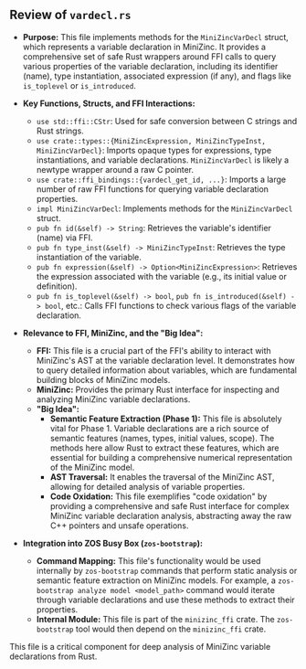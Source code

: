 ## Review of `vardecl.rs`

*   **Purpose:** This file implements methods for the `MiniZincVarDecl` struct, which represents a variable declaration in MiniZinc. It provides a comprehensive set of safe Rust wrappers around FFI calls to query various properties of the variable declaration, including its identifier (name), type instantiation, associated expression (if any), and flags like `is_toplevel` or `is_introduced`.
*   **Key Functions, Structs, and FFI Interactions:**
    *   `use std::ffi::CStr`: Used for safe conversion between C strings and Rust strings.
    *   `use crate::types::{MiniZincExpression, MiniZincTypeInst, MiniZincVarDecl}`: Imports opaque types for expressions, type instantiations, and variable declarations. `MiniZincVarDecl` is likely a newtype wrapper around a raw C pointer.
    *   `use crate::ffi_bindings::{vardecl_get_id, ...}`: Imports a large number of raw FFI functions for querying variable declaration properties.
    *   `impl MiniZincVarDecl`: Implements methods for the `MiniZincVarDecl` struct.
    *   `pub fn id(&self) -> String`: Retrieves the variable's identifier (name) via FFI.
    *   `pub fn type_inst(&self) -> MiniZincTypeInst`: Retrieves the type instantiation of the variable.
    *   `pub fn expression(&self) -> Option<MiniZincExpression>`: Retrieves the expression associated with the variable (e.g., its initial value or definition).
    *   `pub fn is_toplevel(&self) -> bool`, `pub fn is_introduced(&self) -> bool`, etc.: Calls FFI functions to check various flags of the variable declaration.
*   **Relevance to FFI, MiniZinc, and the "Big Idea":**
    *   **FFI:** This file is a crucial part of the FFI's ability to interact with MiniZinc's AST at the variable declaration level. It demonstrates how to query detailed information about variables, which are fundamental building blocks of MiniZinc models.
    *   **MiniZinc:** Provides the primary Rust interface for inspecting and analyzing MiniZinc variable declarations.
    *   **"Big Idea":**
        *   **Semantic Feature Extraction (Phase 1):** This file is absolutely vital for Phase 1. Variable declarations are a rich source of semantic features (names, types, initial values, scope). The methods here allow Rust to extract these features, which are essential for building a comprehensive numerical representation of the MiniZinc model.
        *   **AST Traversal:** It enables the traversal of the MiniZinc AST, allowing for detailed analysis of variable properties.
        *   **Code Oxidation:** This file exemplifies "code oxidation" by providing a comprehensive and safe Rust interface for complex MiniZinc variable declaration analysis, abstracting away the raw C++ pointers and unsafe operations.

*   **Integration into ZOS Busy Box (`zos-bootstrap`):**
    *   **Command Mapping:** This file's functionality would be used internally by `zos-bootstrap` commands that perform static analysis or semantic feature extraction on MiniZinc models. For example, a `zos-bootstrap analyze model <model_path>` command would iterate through variable declarations and use these methods to extract their properties.
    *   **Internal Module:** This file is part of the `minizinc_ffi` crate. The `zos-bootstrap` tool would then depend on the `minizinc_ffi` crate.

This file is a critical component for deep analysis of MiniZinc variable declarations from Rust.
